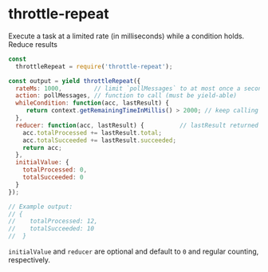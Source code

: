 # throttle-repeat

Execute a task at a limited rate (in milliseconds) while a condition holds. Reduce results

```javascript
const
  throttleRepeat = require('throttle-repeat');

const output = yield throttleRepeat({
  rateMs: 1000,         // limit `pollMessages` to at most once a second
  action: pollMessages, // function to call (must be yield-able)
  whileCondition: function(acc, lastResult) {
     return context.getRemainingTimeInMillis() > 2000; // keep calling while this condition holds 
  },
  reducer: function(acc, lastResult) {          // lastResult returned by pollMessages
    acc.totalProcessed += lastResult.total;
    acc.totalSucceeded += lastResult.succeeded;
    return acc;
  },
  initialValue: {
    totalProcessed: 0,
    totalSucceeded: 0
  }
});

// Example output: 
// {
//    totalProcessed: 12,
//    totalSucceeded: 10
//  }
```

`initialValue` and `reducer` are optional and default to `0` and regular counting, respectively.
